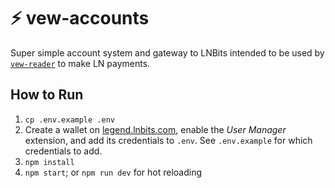 # ⚡️ vew-accounts

Super simple account system and gateway to LNBits intended to be used by [`vew-reader`](https://github.com/seetee-io/vew-reader) to make LN payments.

## How to Run

1. `cp .env.example .env`
1. Create a wallet on [legend.lnbits.com](https://legend.lnbits.com/), enable the _User Manager_ extension, and add its credentials to `.env`. See `.env.example` for which credentials to add.
1. `npm install`
1. `npm start`; or `npm run dev` for hot reloading
